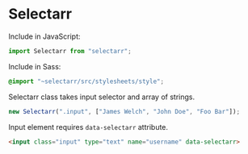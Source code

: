 # Selectarr

Include in JavaScript:

```js
import Selectarr from "selectarr";
```

Include in Sass:

```css
@import "~selectarr/src/stylesheets/style";
```

Selectarr class takes input selector and array of strings.

```js
new Selectarr(".input", ["James Welch", "John Doe", "Foo Bar"]);
```

Input element requires `data-selectarr` attribute.

```html
<input class="input" type="text" name="username" data-selectarr>
```